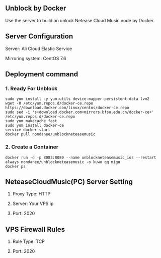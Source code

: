 ## Unblock by Docker

Use the server to build an unlock Netease Cloud Music node by Docker.

## Server Configuration

Server: Ali Cloud Elastic Service

Mirroring system: CentOS 7.6

## Deployment command

### 1. Ready For Unblock

```
sudo yum install -y yum-utils device-mapper-persistent-data lvm2
wget -O /etc/yum.repos.d/docker-ce.repo https://download.docker.com/linux/centos/docker-ce.repo
sudo sed -i 's+download.docker.com+mirrors.bfsu.edu.cn/docker-ce+' /etc/yum.repos.d/docker-ce.repo
sudo yum makecache fast
sudo yum install docker-ce
service docker start
docker pull nondanee/unblockneteasemusic
```

### 2. Create a Container

```
docker run -d -p 8083:8080 --name unblockneteasemusic_ios --restart always nondanee/unblockneteasemusic -o kuwo qq migu
docker ps
```

## NeteaseCloudMusic(PC) Server Setting

1. Proxy Type: HTTP

2. Server: Your VPS ip

3. Port: 2020

## VPS Firewall Rules

1. Rule Type: TCP

2. Port: 2020
